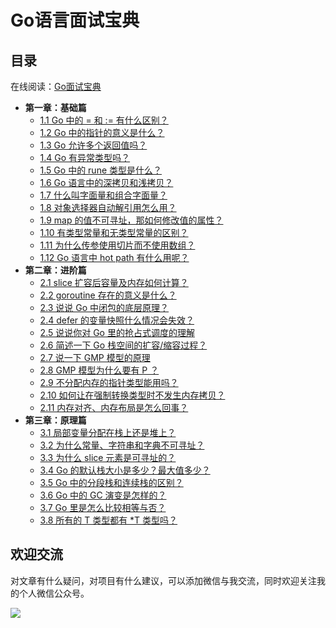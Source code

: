 # Go语言面试宝典

## 目录

在线阅读：[Go面试宝典](https://golang.iswbm.com/)

- **第一章：基础篇**
   * [1.1 Go 中的 = 和 := 有什么区别？](https://go-interview.iswbm.com/c01/c01_01.html)
   * [1.2 Go 中的指针的意义是什么？](https://go-interview.iswbm.com/c01/c01_02.html)
   * [1.3 Go 允许多个返回值吗？](https://go-interview.iswbm.com/c01/c01_03.html)
   * [1.4 Go 有异常类型吗？](https://go-interview.iswbm.com/c01/c01_04.html)
   * [1.5 Go 中的 rune 类型是什么？](https://go-interview.iswbm.com/c01/c01_05.html)
   * [1.6 Go 语言中的深拷贝和浅拷贝？](https://go-interview.iswbm.com/c01/c01_06.html)
   * [1.7 什么叫字面量和组合字面量？](https://go-interview.iswbm.com/c01/c01_07.html)
   * [1.8 对象选择器自动解引用怎么用？](https://go-interview.iswbm.com/c01/c01_08.html)
   * [1.9 map 的值不可寻址，那如何修改值的属性？](https://go-interview.iswbm.com/c01/c01_09.html)
   * [1.10 有类型常量和无类型常量的区别？](https://go-interview.iswbm.com/c01/c01_10.html)
   * [1.11 为什么传参使用切片而不使用数组？](https://go-interview.iswbm.com/c01/c01_11.html)
   * [1.12 Go 语言中 hot path 有什么用呢？](https://go-interview.iswbm.com/c01/c01_12.html)
- **第二章：进阶篇**
   * [2.1 slice 扩容后容量及内存如何计算？](https://go-interview.iswbm.com/c02/c02_01.html)
   * [2.2 goroutine 存在的意义是什么？](https://go-interview.iswbm.com/c02/c02_02.html)
   * [2.3 说说 Go 中闭包的底层原理？](https://go-interview.iswbm.com/c02/c02_03.html)
   * [2.4 defer 的变量快照什么情况会失效？](https://go-interview.iswbm.com/c02/c02_04.html)
   * [2.5 说说你对 Go 里的抢占式调度的理解](https://go-interview.iswbm.com/c02/c02_05.html)
   * [2.6 简述一下 Go 栈空间的扩容/缩容过程？](https://go-interview.iswbm.com/c02/c02_06.html)
   * [2.7 说一下 GMP 模型的原理](https://go-interview.iswbm.com/c02/c02_07.html)
   * [2.8 GMP 模型为什么要有 P  ？](https://go-interview.iswbm.com/c02/c02_08.html)
   * [2.9 不分配内存的指针类型能用吗？](https://go-interview.iswbm.com/c02/c02_09.html)
   * [2.10 如何让在强制转换类型时不发生内存拷贝？](https://go-interview.iswbm.com/c02/c02_10.html)
   * [2.11 内存对齐、内存布局是怎么回事？](https://go-interview.iswbm.com/c02/c02_11.html)
- **第三章：原理篇**
   * [3.1 局部变量分配在栈上还是堆上？](https://go-interview.iswbm.com/c03/c03_01.html)
   * [3.2 为什么常量、字符串和字典不可寻址？](https://go-interview.iswbm.com/c03/c03_02.html)
   * [3.3 为什么 slice 元素是可寻址的？](https://go-interview.iswbm.com/c03/c03_03.html)
   * [3.4 Go 的默认栈大小是多少？最大值多少？](https://go-interview.iswbm.com/c03/c03_04.html)
   * [3.5 Go 中的分段栈和连续栈的区别？](https://go-interview.iswbm.com/c03/c03_05.html)
   * [3.6 Go 中的 GC 演变是怎样的？](https://go-interview.iswbm.com/c03/c03_06.html)
   * [3.7 Go 里是怎么比较相等与否？](https://go-interview.iswbm.com/c03/c03_07.html)
   * [3.8 所有的 T 类型都有 *T 类型吗？](https://go-interview.iswbm.com/c03/c03_08.html)

## 欢迎交流

对文章有什么疑问，对项目有什么建议，可以添加微信与我交流，同时欢迎关注我的个人微信公众号。

![](http://image.iswbm.com/image-20201117200633901.png)



